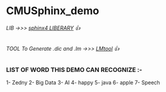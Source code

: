 # CMUSphinx_demo
###### LIB ->>> [sphinx4 LIBERARY](https://github.com/cmusphinx/sphinx4) :+1:
###### TOOL To Generate .dic and .lm ->>> [LMtool](http://www.speech.cs.cmu.edu/tools/lmtool-new.html) :+1:
### LIST OF WORD THIS DEMO CAN RECOGNIZE :-

1- Zedny
2- Big Data
3- AI
4- happy
5- java
6- apple
7- Speech


